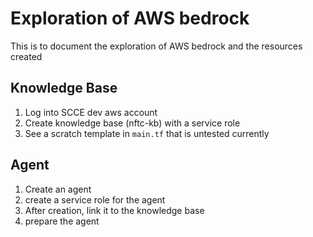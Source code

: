 # Exploration of AWS bedrock

This is to document the exploration of AWS bedrock and the resources created

## Knowledge Base

1. Log into SCCE dev aws account
1. Create knowledge base (nftc-kb) with a service role
1. See a scratch template in `main.tf` that is untested currently

## Agent
1. Create an agent
1. create a service role for the agent
1. After creation, link it to the knowledge base
1. prepare the agent